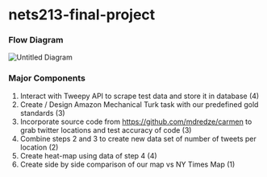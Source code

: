 # nets213-final-project

### Flow Diagram

![Untitled Diagram](https://user-images.githubusercontent.com/39511704/113632027-63b3e100-9638-11eb-9d0f-87d0abd14422.png)

### Major Components

1) Interact with Tweepy API to scrape test data and store it in database (4)
2) Create / Design Amazon Mechanical Turk task with our predefined gold standards (3)
3) Incorporate source code from https://github.com/mdredze/carmen to grab twitter locations and test accuracy of code (3)
4) Combine steps 2 and 3 to create new data set of number of tweets per location (2)
5) Create heat-map using data of step 4 (4)
6) Create side by side comparison of our map vs NY Times Map (1)
